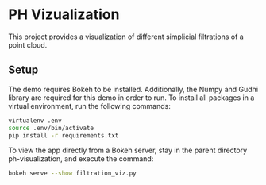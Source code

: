 
# PH Vizualization

This project provides a visualization of different simplicial filtrations of a point cloud. 

## Setup
The demo requires Bokeh to be installed. 
Additionally, the Numpy and Gudhi library are required for this demo in order to run.
To install all packages in a virtual environment, run the following commands:

```bash
virtualenv .env
source .env/bin/activate
pip install -r requirements.txt
```

To view the app directly from a Bokeh server, stay in the parent directory ph-visualization, and execute the command:

```bash
bokeh serve --show filtration_viz.py
```